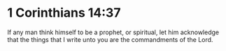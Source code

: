 # 1 Corinthians 14:37

If any man think himself to be a prophet, or spiritual, let him acknowledge that the things that I write unto you are the commandments of the Lord.